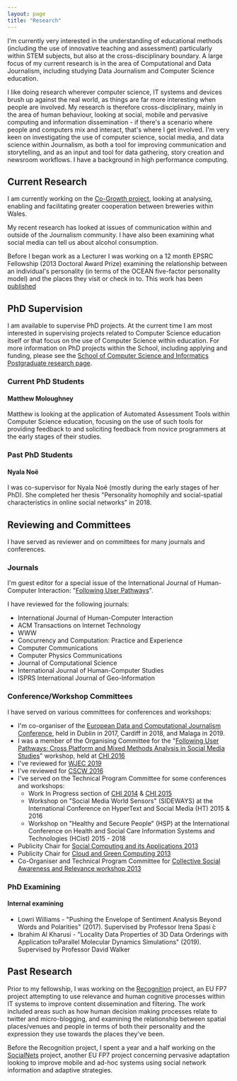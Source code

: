 ```yaml
---
layout: page
title: "Research"
---
```


I'm currently very interested in the understanding of educational methods (including the use of innovative teaching and assessment) particularly within STEM subjects, but also at the cross-disciplinary boundary. A large focus of my current research is in the area of Computational and Data Journalism, including studying Data Journalism and Computer Science education.

I like doing research wherever computer science, IT systems and devices brush up against the real world, as things are far more interesting when people are involved. My research is therefore cross-disciplinary, mainly in the area of human behaviour, looking at social, mobile and pervasive computing and information dissemination - if there's a scenario where people and computers mix and interact, that's where I get involved. I'm very keen on investigating the use of computer science, social media, and data science within Journalism, as both a tool for improving communication and storytelling, and as an input and tool for data gathering, story creation and newsroom workflows. I have a background in high performance computing.

## Current Research

I am currently working on the [Co-Growth project](https://cogrowthproject.net/), looking at analysing, enabling and facilitating greater cooperation between breweries within Wales.

My recent research has looked at issues of communication within and outside of the Journalism community. I have also been examining what social media can tell us about alcohol consumption.

Before I began work as a Lecturer I was working on a 12 month EPSRC Fellowship (2013 Doctoral Award Prize) examining the relationship between an individual's personality (in terms of the OCEAN five-factor personality model) and the places they visit or check in to. This work has been [published](/publications/)

## PhD Supervision

I am available to supervise PhD projects. At the current time I am most interested in supervising projects related to Computer Science education itself or that focus on the use of Computer Science within education. For more information on PhD projects within the School, including applying and funding, please see the [School of Computer Science and Informatics Postgraduate research page](https://www.cardiff.ac.uk/computer-science/courses/postgraduate-research).

### Current PhD Students

#### Matthew Moloughney

Matthew is looking at the application of Automated Assessment Tools within Computer Science education, focusing on the use of such tools for providing feedback to and soliciting feedback from novice programmers at the early stages of their studies.

### Past PhD Students

#### Nyala Noë

I was co-supervisor for Nyala Noë (mostly during the early stages of her PhD). She completed her thesis "Personality homophily and social-spatial characteristics in online social networks" in 2018.

## Reviewing and Committees

I have served as reviewer and on committees for many journals and conferences.

### Journals

I'm guest editor for a special issue of the International Journal of Human-Computer Interaction: "[Following User Pathways](http://explore.tandfonline.com/cfp/est/hihc-cfb-8.2016)".

I have reviewed for the following journals:

-   International Journal of Human-Computer Interaction
-   ACM Transactions on Internet Technology
-   WWW
-   Concurrency and Computation: Practice and Experience
-   Computer Communications
-   Computer Physics Communications
-   Journal of Computational Science
-   International Journal of Human-Computer Studies
-   ISPRS International Journal of Geo-Information

### Conference/Workshop Committees

I have served on various committees for conferences and workshops:

-   I'm co-organiser of the [European Data and Computational Journalism Conference](http://datajconf.com/), held in Dublin in 2017, Cardiff in 2018, and Malaga in 2019.
-   I was a member of the Organising Committee for the "[Following User Pathways: Cross Platform and Mixed Methods Analysis in Social Media Studies](http://www.ksri.kit.edu/1516.php)" workshop, held at [CHI 2016](http://chi2016.acm.org/wp/)
-   I've reviewed for [WJEC 2019](https://www.wjec.paris/)
-   I've reviewed for [CSCW 2016](http://cscw.acm.org/2016/index.php)
-   I've served on the Technical Program Committee for some conferences and workshops:
    -   Work In Progress section of [CHI 2014](http://chi2014.acm.org/) & [CHI 2015](http://chi2015.acm.org/)
    -   Workshop on "Social Media World Sensors" (SIDEWAYS) at the International Conference on HyperText and Social Media (HT) 2015 & 2016
    -   Workshop on "Healthy and Secure People" (HSP) at the International Conference on Health and Social Care Information Systems and Technologies (HCist) 2015 - 2018
-   Publicity Chair for [Social Computing and its Applications 2013](http://socialcloud.aifb.uni-karlsruhe.de/confs/SCA2013/)
-   Publicity Chair for [Cloud and Green Computing 2013](http://socialcloud.aifb.uni-karlsruhe.de/confs/CGC2013/)
-   Co-Organiser and Technical Program Committee for [Collective Social Awareness and Relevance workshop 2013](http://www.cs.cf.ac.uk/csar)

### PhD Examining

#### Internal examining

-   Lowri Williams - "Pushing the Envelope of Sentiment Analysis Beyond Words and Polarities" (2017). Supervised by Professor Irena Spasi ́c
-   Ibrahim Al Kharusi - "Locality Data Properties of 3D Data Orderings with Application toParallel Molecular Dynamics Simulations" (2019). Supervised by Professor David Walker

## Past Research

Prior to my fellowship, I was working on the [Recognition](http://www.recognition-project.eu/) project, an EU FP7 project attempting to use relevance and human cognitive processes within IT systems to improve content dissemination and filtering. The work included areas such as how human decision making processes relate to twitter and micro-blogging, and examining the relationship between spatial places/venues and people in terms of both their personality and the expression they use towards the places they've been.

Before the Recognition project, I spent a year and a half working on the [SocialNets](http://www.social-nets.eu/) project, another EU FP7 project concerning pervasive adaptation looking to improve mobile and ad-hoc systems using social network information and adaptive strategies.
